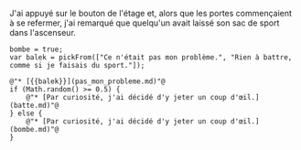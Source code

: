 J'ai appuyé sur le bouton de l'étage et, alors que les portes commençaient à se refermer, j'ai remarqué que quelqu'un avait laissé son sac de sport dans l'ascenseur.

```
bombe = true;
var balek = pickFrom(["Ce n'était pas mon problème.", "Rien à battre, comme si je faisais du sport."]);

@"* [{{balek}}](pas_mon_probleme.md)"@
if (Math.random() >= 0.5) {
	@"* [Par curiosité, j'ai décidé d'y jeter un coup d'œil.](batte.md)"@
} else {
	@"* [Par curiosité, j'ai décidé d'y jeter un coup d'œil.](bombe.md)"@
}
```

